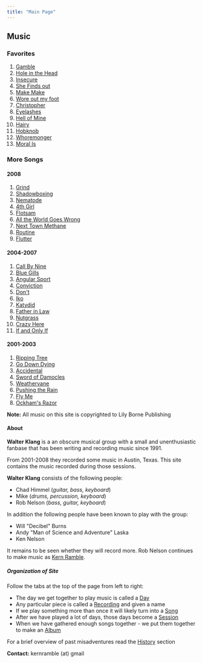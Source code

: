 ```yaml
---
title: "Main Page"
---
```

<div>
  <h2>Music</h2>

  <h3>Favorites</h3>
  <ol class="list-inline">
    <li class="list-inline-item"><a href="/mp3/2006-12-30/gamble/gamble3_final.mp3">Gamble</a></li>
    <li class="list-inline-item"><a href="/mp3/2007-01-13/hole%20in%20the%20head/Hole in the Head_final.mp3">Hole in the Head</a></li>
    <li class="list-inline-item"><a href="/mp3/2007-05-26/insecure/insecure_final.mp3">Insecure</a></li>
    <li class="list-inline-item"><a href="/mp3/2007-04-28/she%20finds%20out/She%20Finds%20Out.mp3">She Finds out</a></li>
    <li class="list-inline-item"><a href="/mp3/2007-05-12/make%20make/make%20make2_final.mp3">Make Make</a></li>
    <li class="list-inline-item"><a href="/mp3/2002-06-01/wore%20out%20my%20foot/wore-out-my-foot.mp3">Wore out my foot</a></li>
    <li class="list-inline-item"><a href="/mp3/2004-06-05/christopher/christopher_final.mp3">Christopher</a></li>
    <li class="list-inline-item"><a href="/mp3/2007-04-28/eyelashes/eyelashes2_final.mp3">Eyelashes</a></li>
    <li class="list-inline-item"><a href="/mp3/2007-01-13/Hell%20of%20mine/Hell%20of%20Mine.mp3">Hell of Mine</a></li>
    <li class="list-inline-item"><a href="/mp3/2007-06-30/hairy/hairy_final.mp3">Hairy</a></li>
    <li class="list-inline-item"><a href="/mp3/2007-06-23/hobknob/hobknob_final.mp3">Hobknob</a></li>
    <li class="list-inline-item"><a href="/mp3/2006-12-23/hormonger/Whoremonger.mp3">Whoremonger</a></li>
    <li class="list-inline-item"><a href="/mp3/2008-09-06/moral%20is/moral_is_final.mp3">Moral Is</a></li>
  </ol>
  
  <h3>More Songs</h3>
  
  <h4>2008</h4>
  <ol class="list-inline">
      <li class="list-inline-item"><a href="/mp3/2008-10-11/grind/grind2_vocals.mp3">Grind</a></li>
      <li class="list-inline-item"><a href="/mp3/2008-08-30/shadowboxing/shadowboxing_vocals.mp3">Shadowboxing</a></li>
      <li class="list-inline-item"><a href="/mp3/2008-06-07/nematode/nematode_vocals.mp3">Nematode</a></li>
      <li class="list-inline-item"><a href="/mp3/2008-06-07/4thgirl/4thgirl_vocals.mp3">4th Girl</a></li>
      <li class="list-inline-item"><a href="/mp3/2008-06-14/flotsom/flotsom2_vocals.mp3">Flotsam</a></li>
      <li class="list-inline-item"><a href="/mp3/2008-04-12/all%20the%20world%20goes%20wrong/world_vocals.mp3">All the World Goes Wrong</a></li>
      <li class="list-inline-item"><a href="/mp3/2007-07-28/methane/NextTownMethane_vocals.mp3">Next Town Methane</a></li>
      <li class="list-inline-item"><a href="/mp3/2008-01-05/routine/routine2_vocals.mp3">Routine</a></li>
      <li class="list-inline-item">
        <a href="/mp3/2008-10-25/flutter/flutter_vocals_harmony.mp3">Flutter</a>
      </li>
  </ol>
    
  <h4>2004-2007</h4>
    <ol class="list-inline">
      <li class="list-inline-item"><a href="/mp3/2007-06-02/call%20by%20nine/call%20by%20nine_vocals2.mp3">Call By Nine</a></li>
      <li class="list-inline-item"><a href="/mp3/2006-08-26/blue%20gills/blue%20gills_vocals.mp3">Blue Gills</a></li>
      <li class="list-inline-item"><a href="/mp3/2005-07-16/angular%20sport/Angular%20Sport%20vocals.mp3">Angular Sport</a></li>
      <li class="list-inline-item"><a href="/mp3/2006-12-23/confirm/confirm_vocals.mp3">Conviction</a></li>
      <li class="list-inline-item"><a href="/mp3/2005-04-09/dont/dont_vocals.mp3">Don't</a></li>
      <li class="list-inline-item"><a href="/mp3/2005-11-05/lko/Iko_vocals.mp3">Iko</a></li>
      <li class="list-inline-item"><a href="/mp3/2007-08-04/katydid/katydid_vocals.mp3">Katydid</a></li>
      <li class="list-inline-item"><a href="/mp3/2006-12-30/fil/FIL.mp3">Father in Law</a></li>
      <li class="list-inline-item"><a href="/mp3/2007-07-28/nutgrass/Nutgrass_vocals.mp3">Nutgrass</a></li>
      <li class="list-inline-item"><a href="/mp3/2004-05-01/hoil/hoil_vocals.mp3">Crazy Here</a></li>
      <li class="list-inline-item"><a href="/mp3/2007-03-31/term/iif_plain_vocals.mp3">If and Only If</a></li>

</ol>
 
<h4>2001-2003</h4>
    <ol class="list-inline">
      <li class="list-inline-item"><a href="/mp3/2002-06-01/the%20ripping%20tree/tree_fixed.mp3">Ripping Tree</a></li>
      <li class="list-inline-item"><a href="/mp3/2003-09-26/venerable/venerable.mp3">Go Down Dying</a></li>
      <li class="list-inline-item"><a href="/mp3/2003-08-16/vintage/vintage.mp3">Accidental</a></li>
      <li class="list-inline-item"><a href="/mp3/2003-08-16/weathervane/weathervane.mp3">Sword of Damocles</a></li>
      <li class="list-inline-item"><a href="/mp3/2003-07-19/newfoundland/newfoundland.mp3">Weathervane</a></li>
      <li class="list-inline-item"><a href="/mp3/2003-07-05/pushing%20the%20rain/rain.mp3">Pushing the Rain</a></li>
      <li class="list-inline-item"><a href="/mp3/2003-07-05/fly/fly.mp3">Fly Me</a></li>
      <li class="list-inline-item"><a href="/mp3/2003-07-05/mother%27s%20table/mother%27s%20tabel.mp3">Ockham's Razor</a></li>
  </ol>


  <p><b>Note:</b> All music on this site is copyrighted to Lily Borne Publishing</p>

  <h4>About</h4>
  <p><b>Walter Klang</b> is a an obscure musical group with a small and unenthusiastic fanbase
    that has been writing and recording music since 1991.
  </p>
    
  <p>From 2001-2008 they recorded some music in Austin, Texas. This site contains the music 
   recorded during those sessions.
  </p>

  <p><b>Walter Klang</b> consists of the following people:</p>

  <ul>
    <li>Chad Himmel (<i>guitar, bass, keyboard</i>)</li>
    <li>Mike (<i>drums, percussion, keyboard</i>)</li>
    <li>Rob Nelson (<i>bass, guitar, keyboard</i>)</li>
  </ul>

  <p>In addition the following people have been known to play with the group:</p>
  <ul>
      <li>Will "Decibel" Burns</li>
      <li>Andy "Man of Science and Adventure" Laska</li>
      <li>Ken Nelson</li>
  </ul>

  <p>It remains to be seen whether they will record more.  Rob Nelson continues to make music as
    <a href="http://kernramble.com">Kern Ramble</a>.
  </p>


  <h5>Organization of Site</h5>
  <p>Follow the tabs at the top of the page from left to right:</p>
  <ul>
    <li>The day we get together to play music is called a <a href="/days" class="larger-text2">Day</a></li>
    <li>Any particular piece is called a <a href="/recordings" class="larger-text2">Recording</a> and given a name</li>  
    <li>If we play something more than once it will likely turn into a <a href="/songs" class="larger-text2">Song</a></li>
    <li>After we have played a lot of days, those days become a <a href="/sessions" class="larger-text2">Session</a></li>
    <li>When we have gathered enough songs together - we put them together to make an <a href="/albums" class="larger-text2">Album</a></li>
  </ul>
  </div>

  <p>For a brief overview of past misadventures read the <a href="/history" class="larger-text2">History</a> section</p>

  <p><b>Contact:</b> kernramble (at) gmail</p>


